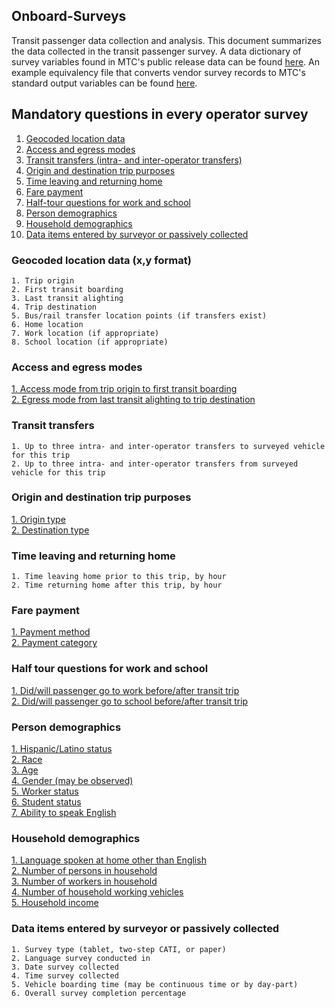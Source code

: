 
## Onboard-Surveys

Transit passenger data collection and analysis. This document summarizes the data collected in the transit passenger survey. A data dictionary of survey variables found in MTC's public release data can be found [here](data_dictionary.md). An example equivalency file that converts vendor survey records to MTC's standard output variables can be found [here](variable_dictionary.md).


## Mandatory questions in every operator survey

1.  [Geocoded location data](#geocoded-location-data)  
2.  [Access and egress modes](#access-and-egress-modes)  
3.  [Transit transfers (intra- and inter-operator transfers)](#transit-transfers)  
4.  [Origin and destination trip purposes](#origin-and-destination-trip-purposes)  
5.  [Time leaving and returning home](#time-leaving-and-returning-home)  
6.  [Fare payment](#fare-payment)  
7.  [Half-tour questions for work and school](#half-tour-questions-for-work-and-school)  
8.  [Person demographics](#person-demographics)  
9.  [Household demographics](#household-demographics)  
10. [Data items entered by surveyor or passively collected](#data-items-entered-by-surveyor-or-passively-collected)  
 


### Geocoded location data (x,y format)
```
1. Trip origin  
2. First transit boarding  
3. Last transit alighting  
4. Trip destination  
5. Bus/rail transfer location points (if transfers exist)  
6. Home location  
7. Work location (if appropriate)  
8. School location (if appropriate)  
```

### Access and egress modes

[1. Access mode from trip origin to first transit boarding](access.md)  
[2. Egress mode from last transit alighting to trip destination](egress.md)  

### Transit transfers
```
1. Up to three intra- and inter-operator transfers to surveyed vehicle for this trip  
2. Up to three intra- and inter-operator transfers from surveyed vehicle for this trip  
```

### Origin and destination trip purposes

[1. Origin type](origin.md)  
[2. Destination type](destination.md)  


### Time leaving and returning home
```
1. Time leaving home prior to this trip, by hour  
2. Time returning home after this trip, by hour  
```

### Fare payment
[1. Payment method](fare.md/#payment-method)  
[2. Payment category](fare.md/#payment-category)  

### Half tour questions for work and school
[1. Did/will passenger go to work before/after transit trip](work_half-tour.md)   
[2. Did/will passenger go to school before/after transit trip](school_half-tour.md)  


### Person demographics

[1. Hispanic/Latino status](person.md)    
[2. Race](person.md/#race)    
[3. Age](person.md/#age)    
[4. Gender (may be observed)](person.md/#gender)    
[5. Worker status](person.md/#worker-status)    
[6. Student status](person.md/#student-status)    
[7. Ability to speak English](person.md/#ability-to-speak-english)    


### Household demographics

[1. Language spoken at home other than English](household.md/#language-spoken-at-home)  
[2. Number of persons in household](household.md/#number-of-persons-in-household)    
[3. Number of workers in household](household.md/#number-of-workers-in-household)    
[4. Number of household working vehicles](household.md/#number-of-household-working-vehicles)    
[5. Household income](household.md/#household-income)    

### Data items entered by surveyor or passively collected
```
1. Survey type (tablet, two-step CATI, or paper)  
2. Language survey conducted in  
3. Date survey collected   
4. Time survey collected   
5. Vehicle boarding time (may be continuous time or by day-part)  
6. Overall survey completion percentage  
```
 

